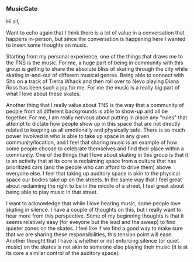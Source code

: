 


### MusicGate
Hi all, 

Want to echo again that I think there is a lot of value in a conversation that happens in-person, but since the conversation is happening here I wanted to insert some thoughts on music. 

Starting from my personal experience, one of the things that draws me to the TNS is the music. For me, a huge part of being in community with this group is getting to share the absolute bliss of skating through the city while skating in-and-out of different musical genres. Being able to connect with Sho on a track of Tierra Whack and then roll over to Nevo playing Diana Ross has been such a joy for me. For me the music is a really big part of what I love about these skates.  

Another thing that I really value about TNS is the way that a community of people from all different backgrounds is able to show-up and all be together. For me, I am really nervous about putting in place any "rules" that attempt to dictate how people show up in this space that are not directly related to keeping us all emotionally and physically safe. There is so much power involved in who is able to take up space in any given community/location, and I feel that sharing music is an example of how some people choose to celebrate themselves and find their place within a community. One of the things that I love about skating in this group is that it is an activity that at its core is reclaiming space from a culture that has prioritized cars (and the people who can afford to drive them) above everyone else. I feel that taking up auditory space is akin to the physical space our bodies take up on the streets. In the same way that I feel great about reclaiming the right to be in the middle of a street, I feel great about being able to play music in that street.  

I want to acknowledge that while I love hearing music, some people love skating in silence. I have a couple of thoughts on this, but I really want to hear more from this perspective. Some of my beginning thoughts is that it seems relatively easy (for eveyone but the lead and the sweep) to find quieter zones on the skates. I feel like if we find a good way to make sure that we are sharing these responsibilities, this tension point will ease. Another thought that I have is whether or not enforcing silence (or quiet music) on the skates is not akin to someone else playing their music (it is at its core a similar control of the auditory space).   

